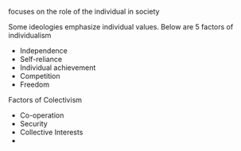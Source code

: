 focuses on the role of the individual in society

Some ideologies emphasize individual values. Below are 5 factors of individualism

* Independence
* Self-reliance
* Individual achievement 
* Competition
* Freedom

Factors of Colectivism
* Co-operation
* Security
* Collective Interests
* 